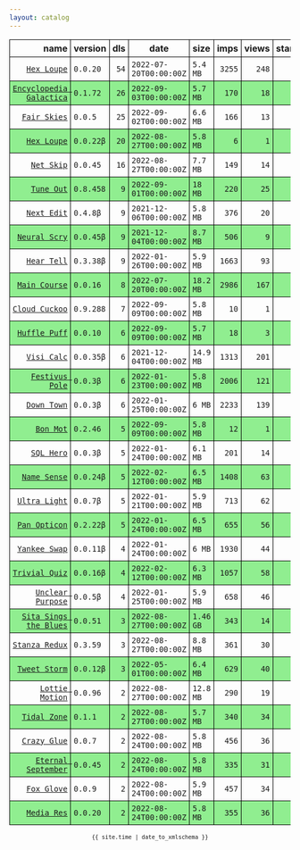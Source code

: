```yaml
---
layout: catalog
---
```


<style>
table {
    border-collapse: collapse;
}

td, th {
    border: 1px solid black;
    white-space: nowrap;
}

th, td {
    padding: 5px;
}

tr:nth-child(even) {
    background-color: Lightgreen;
}
</style>

| name | version | dls | date | size | imps | views | stars | issues | category |
| ---: | :------ | --: | ---- | :--- | ---: | ----: | -----:| -----: | :------- |
| [``Hex Loupe``](https://Hex-Loupe.github.io/App/) | ``0.0.20`` | `54` | `2022-07-20T00:00:00Z` | `5.4 MB` | `3255` | `248` | `0` | `0` |  |
| [``Encyclopedia Galactica``](https://Encyclopedia-Galactica.github.io/App/) | ``0.1.72`` | `26` | `2022-09-03T00:00:00Z` | `5.7 MB` | `170` | `18` | `0` | `0` |  |
| [``Fair Skies``](http://Fair-Skies.github.io/App) | ``0.0.5`` | `25` | `2022-09-02T00:00:00Z` | `6.6 MB` | `166` | `13` | `0` | `0` |  |
| [``Hex Loupe``](https://Hex-Loupe.github.io/App/) | ``0.0.22β`` | `20` | `2022-08-27T00:00:00Z` | `5.8 MB` | `6` | `1` | `0` | `0` |  |
| [``Net Skip``](https://Net-Skip.github.io/App/) | ``0.0.45`` | `16` | `2022-08-27T00:00:00Z` | `7.7 MB` | `149` | `14` | `0` | `0` |  |
| [``Tune Out``](https://Tune-Out.github.io/App/) | ``0.8.458`` | `9` | `2022-09-01T00:00:00Z` | `18 MB` | `220` | `25` | `1` | `0` |  |
| [``Next Edit``](https://Next-Edit.github.io/App/) | ``0.4.8β`` | `9` | `2021-12-06T00:00:00Z` | `5.8 MB` | `376` | `20` | `0` | `0` |  |
| [``Neural Scry``](https://Neural-Scry.github.io/App/) | ``0.0.45β`` | `9` | `2021-12-04T00:00:00Z` | `8.7 MB` | `506` | `9` | `0` | `0` |  |
| [``Hear Tell``](https://Hear-Tell.github.io/App/) | ``0.3.38β`` | `9` | `2022-01-26T00:00:00Z` | `5.9 MB` | `1663` | `93` | `0` | `0` |  |
| [``Main Course``](https://Main-Course.github.io/App/) | ``0.0.16`` | `8` | `2022-07-20T00:00:00Z` | `18.2 MB` | `2986` | `167` | `0` | `0` |  |
| [``Cloud Cuckoo``](https://Cloud-Cuckoo.github.io/App/) | ``0.9.288`` | `7` | `2022-09-09T00:00:00Z` | `5.8 MB` | `10` | `1` | `1` | `0` |  |
| [``Huffle Puff``](https://Huffle-Puff.github.io/App/) | ``0.0.10`` | `6` | `2022-09-09T00:00:00Z` | `5.7 MB` | `18` | `3` | `0` | `0` |  |
| [``Visi Calc``](https://Visi-Calc.github.io/App/) | ``0.0.35β`` | `6` | `2021-12-04T00:00:00Z` | `14.9 MB` | `1313` | `201` | `0` | `0` |  |
| [``Festivus Pole``](https://Festivus-Pole.github.io/App/) | ``0.0.3β`` | `6` | `2022-01-23T00:00:00Z` | `5.8 MB` | `2006` | `121` | `0` | `0` |  |
| [``Down Town``](https://Down-Town.github.io/App/) | ``0.0.3β`` | `6` | `2022-01-25T00:00:00Z` | `6 MB` | `2233` | `139` | `0` | `0` |  |
| [``Bon Mot``](https://Bon-Mot.github.io/App/) | ``0.2.46`` | `5` | `2022-09-09T00:00:00Z` | `5.8 MB` | `12` | `1` | `1` | `0` |  |
| [``SQL Hero``](https://SQL-Hero.github.io/App/) | ``0.0.3β`` | `5` | `2022-01-24T00:00:00Z` | `6.1 MB` | `201` | `14` | `0` | `0` |  |
| [``Name Sense``](https://Name-Sense.github.io/App/) | ``0.0.24β`` | `5` | `2022-02-12T00:00:00Z` | `6.5 MB` | `1408` | `63` | `0` | `0` |  |
| [``Ultra Light``](https://Ultra-Light.github.io/App/) | ``0.0.7β`` | `5` | `2022-01-21T00:00:00Z` | `5.9 MB` | `713` | `62` | `0` | `0` |  |
| [``Pan Opticon``](https://Pan-Opticon.github.io/App/) | ``0.2.22β`` | `5` | `2022-01-24T00:00:00Z` | `6.5 MB` | `655` | `56` | `0` | `0` |  |
| [``Yankee Swap``](https://Yankee-Swap.github.io/App/) | ``0.0.11β`` | `4` | `2022-01-24T00:00:00Z` | `6 MB` | `1930` | `44` | `0` | `0` |  |
| [``Trivial Quiz``](https://Trivial-Quiz.github.io/App/) | ``0.0.16β`` | `4` | `2022-02-12T00:00:00Z` | `6.3 MB` | `1057` | `58` | `0` | `0` |  |
| [``Unclear Purpose``](https://Unclear-Purpose.github.io/App/) | ``0.0.5β`` | `4` | `2022-01-25T00:00:00Z` | `5.9 MB` | `658` | `46` | `0` | `0` |  |
| [``Sita Sings the Blues``](https://Sita-Sings-the-Blues.github.io/App/) | ``0.0.51`` | `3` | `2022-08-27T00:00:00Z` | `1.46 GB` | `343` | `14` | `0` | `0` |  |
| [``Stanza Redux``](https://Stanza-Redux.github.io/App/) | ``0.3.59`` | `3` | `2022-08-27T00:00:00Z` | `8.8 MB` | `361` | `30` | `1` | `0` |  |
| [``Tweet Storm``](https://Tweet-Storm.github.io/App/) | ``0.0.12β`` | `3` | `2022-05-01T00:00:00Z` | `6.4 MB` | `629` | `40` | `0` | `0` |  |
| [``Lottie Motion``](https://Lottie-Motion.github.io/App/) | ``0.0.96`` | `2` | `2022-08-27T00:00:00Z` | `12.8 MB` | `290` | `19` | `0` | `0` |  |
| [``Tidal Zone``](https://Tidal-Zone.github.io/App/) | ``0.1.1`` | `2` | `2022-08-27T00:00:00Z` | `5.7 MB` | `340` | `34` | `0` | `0` |  |
| [``Crazy Glue``](https://Crazy-Glue.github.io/App/) | ``0.0.7`` | `2` | `2022-08-24T00:00:00Z` | `5.8 MB` | `456` | `36` | `0` | `0` |  |
| [``Eternal September``](https://Eternal-September.github.io/App/) | ``0.0.45`` | `2` | `2022-08-24T00:00:00Z` | `5.8 MB` | `335` | `31` | `0` | `0` |  |
| [``Fox Glove``](https://Fox-Glove.github.io/App/) | ``0.0.9`` | `2` | `2022-08-24T00:00:00Z` | `5.9 MB` | `457` | `34` | `0` | `0` |  |
| [``Media Res``](https://Media-Res.github.io/App/) | ``0.0.20`` | `2` | `2022-08-24T00:00:00Z` | `5.8 MB` | `355` | `36` | `0` | `0` |  |

<center><small><code>{{ site.time | date_to_xmlschema }}</code></small></center>
